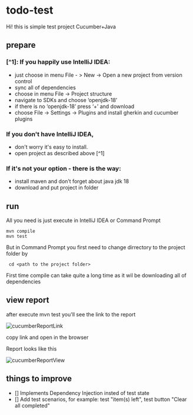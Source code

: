 #   todo-test

Hi! this is simple test project Cucumber+Java

## prepare
### [^1]: If you happily use IntelliJ IDEA: 
- just choose in menu File - > New -> Open a new project from version control 
- sync all of dependencies
- choose  in menu File -> Project structure
- navigate to SDKs and choose ‘openjdk-18’
- if  there is no ‘openjdk-18’ press ‘+’ and download 
- choose File -> Settings -> Plugins and install gherkin and cucumber plugins


### If you don't have IntelliJ IDEA, 
- don't worry it's easy to install.
- open project as described above [^1]

### If it's not your option - there is the way:
- install maven and don’t forget about java jdk 18
- download and put project in folder

## run
All you need is just execute in IntelliJ IDEA or Command Prompt
```
mvn compile
mvn test
```
But in Command Prompt you first need to change dirrectory  to the project folder by 

``` cd <path to the project folder>```

First time compile can take quite a long time as it wil be downloading all of dependencies


## view report

after execute mvn test you'll see the link to the report

![cucumberReportLink](https://user-images.githubusercontent.com/85211615/169688236-b5880dc2-c4f0-4126-a857-d9cb1e30cfdb.png)

copy link and open in the browser

Report looks like this

![cucumberReportView](https://user-images.githubusercontent.com/85211615/169688254-424e9913-840a-455b-894a-727aafcfc3be.png)

## things to improve
- [] Implements Dependency Injection insted of test state
- [] Add test scenarios, for example: test "item(s) left", test button "Clear all completed"


